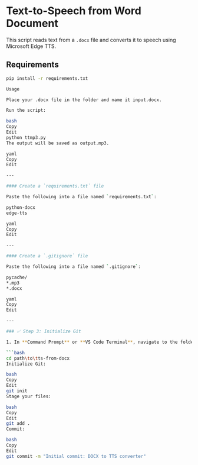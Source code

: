 # Text-to-Speech from Word Document

This script reads text from a `.docx` file and converts it to speech using Microsoft Edge TTS.

## Requirements

```bash
pip install -r requirements.txt

Usage

Place your .docx file in the folder and name it input.docx.

Run the script:

bash
Copy
Edit
python ttmp3.py
The output will be saved as output.mp3.

yaml
Copy
Edit

---

#### Create a `requirements.txt` file

Paste the following into a file named `requirements.txt`:

python-docx
edge-tts

yaml
Copy
Edit

---

#### Create a `.gitignore` file

Paste the following into a file named `.gitignore`:

pycache/
*.mp3
*.docx

yaml
Copy
Edit

---

### ✅ Step 3: Initialize Git

1. In **Command Prompt** or **VS Code Terminal**, navigate to the folder:

```bash
cd path\to\tts-from-docx
Initialize Git:

bash
Copy
Edit
git init
Stage your files:

bash
Copy
Edit
git add .
Commit:

bash
Copy
Edit
git commit -m "Initial commit: DOCX to TTS converter"
